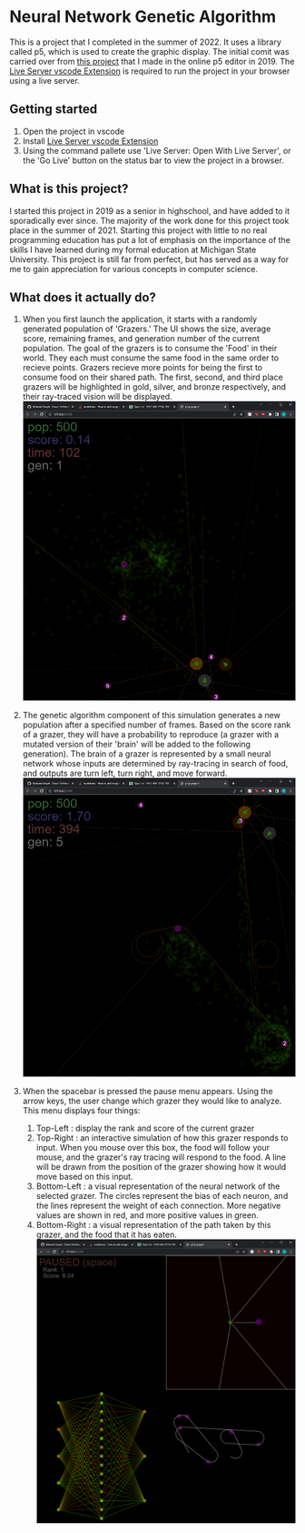 # Neural Network Genetic Algorithm

This is a project that I completed in the summer of 2022. It uses a library called p5, which is used to create the graphic display. The initial comit was carried over from [this project](https://editor.p5js.org/chase.devries@gmail.com/full/jgzhmTut1) that I made in the online p5 editor in 2019. The [Live Server vscode Extension](https://marketplace.visualstudio.com/items?itemName=ritwickdey.LiveServer) is required to run the project in your browser using a live server.

## Getting started
1. Open the project in vscode
2. Install [Live Server vscode Extension](https://marketplace.visualstudio.com/items?itemName=ritwickdey.LiveServer)
3. Using the command pallete use 'Live Server: Open With Live Server', or the 'Go Live' button on the status bar to view the project in a browser.

## What is this project?
I started this project in 2019 as a senior in highschool, and have added to it sporadically ever since. The majority of the work done for this project took place in the summer of 2021. Starting this project with little to no real programming education has put a lot of emphasis on the importance of the skills I have learned during my formal education at Michigan State University. This project is still far from perfect, but has served as a way for me to gain appreciation for various concepts in computer science.

## What does it actually do?
1. When you first launch the application, it starts with a randomly generated population of 'Grazers.' The UI shows the size, average score, remaining frames, and generation number of the current population. The goal of the grazers is to consume the 'Food' in their world. They each must consume the same food in the same order to recieve points. Grazers recieve more points for being the first to consume food on their shared path. The first, second, and third place grazers will be highlighted in gold, silver, and bronze respectively, and their ray-traced vision will be displayed.
![Alt text](./ReadmeResources/InitialView.png "Initial View")

2. The genetic algorithm component of this simulation generates a new population after a specified number of frames. Based on the score rank of a grazer, they will have a probability to reproduce (a grazer with a mutated version of their 'brain' will be added to the following generation). The brain of a grazer is represented by a small neural network whose inputs are determined by ray-tracing in search of food, and outputs are turn left, turn right, and move forward. 
![Alt text](./ReadmeResources/NaturalSelection.png "After Training")

3. When the spacebar is pressed the pause menu appears. Using the arrow keys, the user change which grazer they would like to analyze. This menu displays four things:
    1. Top-Left : display the rank and score of the current grazer
    2. Top-Right : an interactive simulation of how this grazer responds to input. When you mouse over this box, the food will follow your mouse, and the grazer's ray tracing will respond to the food. A line will be drawn from the position of the grazer showing how it would move based on this input.
    3. Bottom-Left : a visual representation of the neural network of the selected grazer. The circles represent the bias of each neuron, and the lines represent the weight of each connection. More negative values are shown in red, and more positive values in green.
    4. Bottom-Right : a visual representation of the path taken by this grazer, and the food that it has eaten.
![Alt text](./ReadmeResources/PauseMenu.png "Pause Menu")